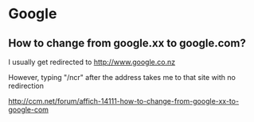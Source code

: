 # Google

## How to change from google.xx to google.com?

I usually get redirected to http://www.google.co.nz

However, typing "/ncr" after the address takes me to that site with no redirection

http://ccm.net/forum/affich-14111-how-to-change-from-google-xx-to-google-com
